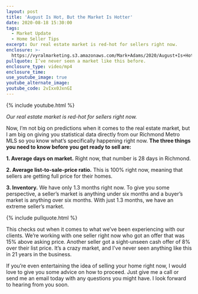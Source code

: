 ```yaml
---
layout: post
title: 'August Is Hot, But the Market Is Hotter'
date: 2020-08-18 15:30:00
tags:
  - Market Update
  - Home Seller Tips
excerpt: Our real estate market is red-hot for sellers right now.
enclosure: >-
  https://vyralmarketing.s3.amazonaws.com/Mark+Adams/2020/August+Is+Hot%2C+But+the+Market+Is+Hotter.mp4
pullquote: I’ve never seen a market like this before.
enclosure_type: video/mp4
enclosure_time:
use_youtube_image: true
youtube_alternate_image:
youtube_code: 2vIxx0JxnGI
---
```

{% include youtube.html %}

*Our real estate market is red-hot for sellers right now.*

Now, I’m not big on predictions when it comes to the real estate market, but I am big on giving you statistical data directly from our Richmond Metro MLS so you know what’s specifically happening right now. **The three things you need to know before you get ready to sell are:**

**1\. Average days on market.** Right now, that number is 28 days in Richmond.

**2\. Average list-to-sale-price ratio.** This is 100% right now, meaning that sellers are getting full price for their homes.

**3\. Inventory.** We have only 1.3 months right now. To give you some perspective, a seller’s market is anything under six months and a buyer’s market is anything over six months. With just 1.3 months, we have an extreme seller’s market.

{% include pullquote.html %}

This checks out when it comes to what we’ve been experiencing with our clients. We’re working with one seller right now who got an offer that was 15% above asking price. Another seller got a sight-unseen cash offer of 8% over their list price. It’s a crazy market, and I've never seen anything like this in 21 years in the business.

If you’re even entertaining the idea of selling your home right now, I would love to give you some advice on how to proceed. Just give me a call or send me an email today with any questions you might have. I look forward to hearing from you soon.
